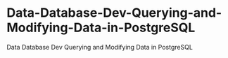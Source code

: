 # Data-Database-Dev-Querying-and-Modifying-Data-in-PostgreSQL
Data Database Dev Querying and Modifying Data in PostgreSQL
